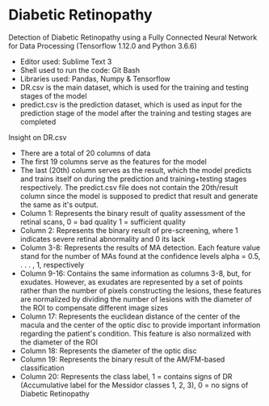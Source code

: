 # Diabetic Retinopathy
Detection of Diabetic Retinopathy using a Fully Connected Neural Network for Data Processing (Tensorflow 1.12.0 and Python 3.6.6)

- Editor used: Sublime Text 3
- Shell used to run the code: Git Bash
- Libraries used: Pandas, Numpy & Tensorflow
- DR.csv is the main dataset, which is used for the training and testing stages of the model
- predict.csv is the prediction dataset, which is used as input for the prediction stage of the model after the training and testing stages are completed

Insight on DR.csv
- There are a total of 20 columns of data
- The first 19 columns serve as the features for the model
- The last (20th) column serves as the result, which the model predicts and trains itself on during the prediction and training+testing stages respectively. The predict.csv file does not contain the 20th/result column since the model is supposed to predict that result and generate the same as it's output.
- Column 1: Represents the binary result of quality assessment of the retinal scans, 0 = bad quality 1 = sufficient quality
- Column 2: Represents the binary result of pre-screening, where 1 indicates severe retinal abnormality and 0 its lack
- Column 3-8: Represents the results of MA detection. Each feature value stand for the number of MAs found at the confidence levels alpha = 0.5, . . . , 1, respectively
- Column 9-16: Contains the same information as columns 3-8, but, for exudates. However, as exudates are represented by a set of points rather than the number of pixels constructing the lesions, these features are normalized by dividing the number of lesions with the diameter of the ROI to compensate different image sizes
- Column 17: Represents the euclidean distance of the center of the macula and the center of the optic disc to provide important information regarding the patient's condition. This feature is also normalized with the diameter of the ROI
- Column 18: Represents the diameter of the optic disc
- Column 19: Represents the binary result of the AM/FM-based classification
- Column 20: Represents the class label, 1 = contains signs of DR (Accumulative label for the Messidor classes 1, 2, 3), 0 = no signs of Diabetic Retinopathy
